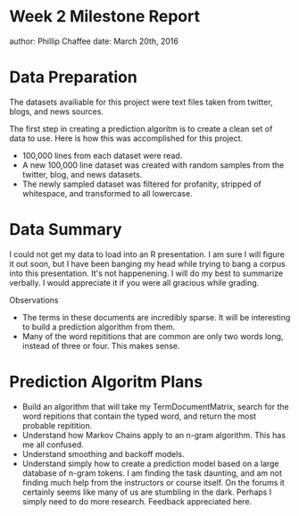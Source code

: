 Week 2 Milestone Report
========================================================
author: Phillip Chaffee
date: March 20th, 2016

Data Preparation
========================================================

The datasets availiable for this project were text files taken from twitter, blogs, and news sources.

The first step in creating a prediction algoritm is to create a clean set of data to use. Here is how this was accomplished for this project.

- 100,000 lines from each dataset were read.
- A new 100,000 line dataset was created with random samples from the twitter, blog, and news datasets.
- The newly sampled dataset was filtered for profanity, stripped of whitespace, and transformed to all lowercase.

Data Summary
========================================================

I could not get my data to load into an R presentation. I am sure I will figure it out soon, but I have been banging my head while trying to bang a corpus into this presentation. It's not happenening. I will do my best to summarize verbally. I would appreciate it if you were all gracious while grading.

Observations
- The terms in these documents are incredibly sparse. It will be interesting to build a prediction algorithm from them.
- Many of the word repititions that are common are only two words long, instead of three or four. This makes sense.

Prediction Algoritm Plans
========================================================

- Build an algorithm that will take my TermDocumentMatrix, search for the word repitions that contain the typed word, and return the most probable repitition.
- Understand how Markov Chains apply to an n-gram algorithm. This has me all confused.
- Understand smoothing and backoff models.
- Understand simply how to create a prediction model based on a large database of n-gram tokens. I am finding the task daunting, and am not finding much help from the instructors or course itself. On the forums it certainly seems like many of us are stumbling in the dark. Perhaps I simply need to do more research. Feedback appreciated here.
